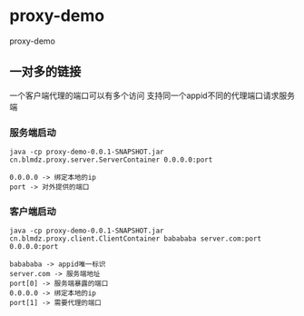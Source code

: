 # proxy-demo
proxy-demo

## 一对多的链接
一个客户端代理的端口可以有多个访问
支持同一个appid不同的代理端口请求服务端

### 服务端启动
``
java -cp proxy-demo-0.0.1-SNAPSHOT.jar cn.blmdz.proxy.server.ServerContainer 0.0.0.0:port
``

    0.0.0.0 -> 绑定本地的ip
    port -> 对外提供的端口

### 客户端启动
``
java -cp proxy-demo-0.0.1-SNAPSHOT.jar cn.blmdz.proxy.client.ClientContainer babababa server.com:port 0.0.0.0:port
``

    babababa -> appid唯一标识
    server.com -> 服务端地址
    port[0] -> 服务端暴露的端口
    0.0.0.0 -> 绑定本地的ip
    port[1] -> 需要代理的端口

